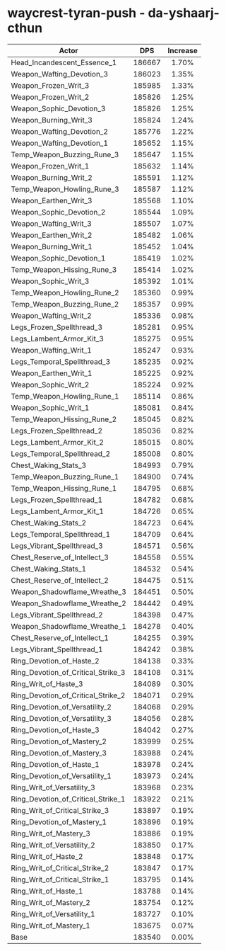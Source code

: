 # waycrest-tyran-push - da-yshaarj-cthun
| Actor | DPS | Increase |
|---|:---:|:---:|
|Head_Incandescent_Essence_1|186667|1.70%|
|Weapon_Wafting_Devotion_3|186023|1.35%|
|Weapon_Frozen_Writ_3|185985|1.33%|
|Weapon_Frozen_Writ_2|185826|1.25%|
|Weapon_Sophic_Devotion_3|185826|1.25%|
|Weapon_Burning_Writ_3|185824|1.24%|
|Weapon_Wafting_Devotion_2|185776|1.22%|
|Weapon_Wafting_Devotion_1|185652|1.15%|
|Temp_Weapon_Buzzing_Rune_3|185647|1.15%|
|Weapon_Frozen_Writ_1|185632|1.14%|
|Weapon_Burning_Writ_2|185591|1.12%|
|Temp_Weapon_Howling_Rune_3|185587|1.12%|
|Weapon_Earthen_Writ_3|185568|1.10%|
|Weapon_Sophic_Devotion_2|185544|1.09%|
|Weapon_Wafting_Writ_3|185507|1.07%|
|Weapon_Earthen_Writ_2|185482|1.06%|
|Weapon_Burning_Writ_1|185452|1.04%|
|Weapon_Sophic_Devotion_1|185419|1.02%|
|Temp_Weapon_Hissing_Rune_3|185414|1.02%|
|Weapon_Sophic_Writ_3|185392|1.01%|
|Temp_Weapon_Howling_Rune_2|185360|0.99%|
|Temp_Weapon_Buzzing_Rune_2|185357|0.99%|
|Weapon_Wafting_Writ_2|185336|0.98%|
|Legs_Frozen_Spellthread_3|185281|0.95%|
|Legs_Lambent_Armor_Kit_3|185275|0.95%|
|Weapon_Wafting_Writ_1|185247|0.93%|
|Legs_Temporal_Spellthread_3|185235|0.92%|
|Weapon_Earthen_Writ_1|185225|0.92%|
|Weapon_Sophic_Writ_2|185224|0.92%|
|Temp_Weapon_Howling_Rune_1|185114|0.86%|
|Weapon_Sophic_Writ_1|185081|0.84%|
|Temp_Weapon_Hissing_Rune_2|185045|0.82%|
|Legs_Frozen_Spellthread_2|185036|0.82%|
|Legs_Lambent_Armor_Kit_2|185015|0.80%|
|Legs_Temporal_Spellthread_2|185008|0.80%|
|Chest_Waking_Stats_3|184993|0.79%|
|Temp_Weapon_Buzzing_Rune_1|184900|0.74%|
|Temp_Weapon_Hissing_Rune_1|184795|0.68%|
|Legs_Frozen_Spellthread_1|184782|0.68%|
|Legs_Lambent_Armor_Kit_1|184726|0.65%|
|Chest_Waking_Stats_2|184723|0.64%|
|Legs_Temporal_Spellthread_1|184709|0.64%|
|Legs_Vibrant_Spellthread_3|184571|0.56%|
|Chest_Reserve_of_Intellect_3|184558|0.55%|
|Chest_Waking_Stats_1|184532|0.54%|
|Chest_Reserve_of_Intellect_2|184475|0.51%|
|Weapon_Shadowflame_Wreathe_3|184451|0.50%|
|Weapon_Shadowflame_Wreathe_2|184442|0.49%|
|Legs_Vibrant_Spellthread_2|184398|0.47%|
|Weapon_Shadowflame_Wreathe_1|184278|0.40%|
|Chest_Reserve_of_Intellect_1|184255|0.39%|
|Legs_Vibrant_Spellthread_1|184242|0.38%|
|Ring_Devotion_of_Haste_2|184138|0.33%|
|Ring_Devotion_of_Critical_Strike_3|184108|0.31%|
|Ring_Writ_of_Haste_3|184089|0.30%|
|Ring_Devotion_of_Critical_Strike_2|184071|0.29%|
|Ring_Devotion_of_Versatility_2|184068|0.29%|
|Ring_Devotion_of_Versatility_3|184056|0.28%|
|Ring_Devotion_of_Haste_3|184042|0.27%|
|Ring_Devotion_of_Mastery_2|183999|0.25%|
|Ring_Devotion_of_Mastery_3|183988|0.24%|
|Ring_Devotion_of_Haste_1|183978|0.24%|
|Ring_Devotion_of_Versatility_1|183973|0.24%|
|Ring_Writ_of_Versatility_3|183968|0.23%|
|Ring_Devotion_of_Critical_Strike_1|183922|0.21%|
|Ring_Writ_of_Critical_Strike_3|183897|0.19%|
|Ring_Devotion_of_Mastery_1|183896|0.19%|
|Ring_Writ_of_Mastery_3|183886|0.19%|
|Ring_Writ_of_Versatility_2|183850|0.17%|
|Ring_Writ_of_Haste_2|183848|0.17%|
|Ring_Writ_of_Critical_Strike_2|183847|0.17%|
|Ring_Writ_of_Critical_Strike_1|183795|0.14%|
|Ring_Writ_of_Haste_1|183788|0.14%|
|Ring_Writ_of_Mastery_2|183754|0.12%|
|Ring_Writ_of_Versatility_1|183727|0.10%|
|Ring_Writ_of_Mastery_1|183675|0.07%|
|Base|183540|0.00%|
